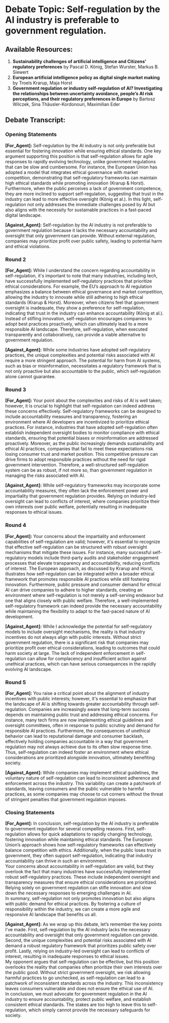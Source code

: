 # Debate Topic: Self-regulation by the AI industry is preferable to government regulation.

## Available Resources:
1. **Sustainability challenges of artificial intelligence and Citizens' regulatory preferences** by Pascal D. König, Stefan Wurster, Markus B. Siewert  
2. **European artificial intelligence policy as digital single market making** by Troels Krarup, Maja Horst  
3. **Government regulation or industry self-regulation of AI? Investigating the relationships between uncertainty avoidance, people’s AI risk perceptions, and their regulatory preferences in Europe** by Bartosz Wilczek, Sina Thäusler-Kordonouri, Maximilian Eder  

## Debate Transcript:

### Opening Statements

**[For_Agent]:** Self-regulation by the AI industry is not only preferable but essential for fostering innovation while ensuring ethical standards. One key argument supporting this position is that self-regulation allows for agile responses to rapidly evolving technology, unlike government regulations that can be slow and cumbersome. For instance, the European Union has adopted a model that integrates ethical governance with market competition, demonstrating that self-regulatory frameworks can maintain high ethical standards while promoting innovation (Krarup & Horst). Furthermore, when the public perceives a lack of government competence, they are more inclined to support self-regulation, suggesting that trust in the industry can lead to more effective oversight (König et al.). In this light, self-regulation not only addresses the immediate challenges posed by AI but also aligns with the necessity for sustainable practices in a fast-paced digital landscape.

**[Against_Agent]:** Self-regulation by the AI industry is not preferable to government regulation because it lacks the necessary accountability and oversight that only government can provide. Without external regulation, companies may prioritize profit over public safety, leading to potential harm and ethical violations.

### Round 2

**[For_Agent]:** While I understand the concern regarding accountability in self-regulation, it's important to note that many industries, including tech, have successfully implemented self-regulatory practices that prioritize ethical considerations. For example, the EU’s approach to AI regulation emphasizes a balance between ethical governance and market competition, allowing the industry to innovate while still adhering to high ethical standards (Krarup & Horst). Moreover, when citizens feel that government oversight is inadequate, they show a preference for self-regulation, indicating that trust in the industry can enhance accountability (König et al.). Instead of stifling innovation, self-regulation encourages companies to adopt best practices proactively, which can ultimately lead to a more responsible AI landscape. Therefore, self-regulation, when executed transparently and collaboratively, can provide a viable alternative to government regulation.

**[Against_Agent]:** While some industries have adopted self-regulatory practices, the unique complexities and potential risks associated with AI require a more stringent approach. The potential for harm from AI systems, such as bias or misinformation, necessitates a regulatory framework that is not only proactive but also accountable to the public, which self-regulation alone cannot guarantee.

### Round 3

**[For_Agent]:** Your point about the complexities and risks of AI is well taken; however, it is crucial to highlight that self-regulation can indeed address these concerns effectively. Self-regulatory frameworks can be designed to include accountability measures and transparency, fostering an environment where AI developers are incentivized to prioritize ethical practices. For instance, industries that have adopted self-regulation often establish independent oversight bodies to monitor compliance with ethical standards, ensuring that potential biases or misinformation are addressed proactively. Moreover, as the public increasingly demands sustainability and ethical AI practices, companies that fail to meet these expectations risk losing consumer trust and market position. This competitive pressure can drive firms to adopt responsible practices without the need for rigid government intervention. Therefore, a well-structured self-regulation system can be as robust, if not more so, than government regulation in managing the risks associated with AI.

**[Against_Agent]:** While self-regulatory frameworks may incorporate some accountability measures, they often lack the enforcement power and impartiality that government regulation provides. Relying on industry-led oversight can lead to conflicts of interest, where companies prioritize their own interests over public welfare, potentially resulting in inadequate responses to ethical issues.

### Round 4

**[For_Agent]:** Your concerns about the impartiality and enforcement capabilities of self-regulation are valid; however, it's essential to recognize that effective self-regulation can be structured with robust oversight mechanisms that mitigate these issues. For instance, many successful self-regulatory models include third-party audits and stakeholder engagement processes that elevate transparency and accountability, reducing conflicts of interest. The European approach, as discussed by Krarup and Horst, illustrates how self-regulation can be integrated within a broader ethical framework that promotes responsible AI practices while still fostering innovation. Furthermore, public pressure and consumer demand for ethical AI can drive companies to adhere to higher standards, creating an environment where self-regulation is not merely a self-serving endeavor but one that aligns closely with public welfare. Therefore, a well-implemented self-regulatory framework can indeed provide the necessary accountability while maintaining the flexibility to adapt to the fast-paced nature of AI development.

**[Against_Agent]:** While I acknowledge the potential for self-regulatory models to include oversight mechanisms, the reality is that industry incentives do not always align with public interests. Without strict government regulation, there is a significant risk that companies may prioritize profit over ethical considerations, leading to outcomes that could harm society at large. The lack of independent enforcement in self-regulation can allow for complacency and insufficient action against unethical practices, which can have serious consequences in the rapidly evolving AI landscape.

### Round 5

**[For_Agent]:** You raise a critical point about the alignment of industry incentives with public interests; however, it's essential to emphasize that the landscape of AI is shifting towards greater accountability through self-regulation. Companies are increasingly aware that long-term success depends on maintaining public trust and addressing ethical concerns. For instance, many tech firms are now implementing ethical guidelines and oversight committees, often in response to public scrutiny and demand for responsible AI practices. Furthermore, the consequences of unethical behavior can lead to reputational damage and consumer backlash, effectively holding companies accountable in a way that government regulation may not always achieve due to its often slow response time. Thus, self-regulation can indeed foster an environment where ethical considerations are prioritized alongside innovation, ultimately benefiting society.

**[Against_Agent]:** While companies may implement ethical guidelines, the voluntary nature of self-regulation can lead to inconsistent adherence and enforcement across the industry. This variability can create a patchwork of standards, leaving consumers and the public vulnerable to harmful practices, as some companies may choose to cut corners without the threat of stringent penalties that government regulation imposes.

### Closing Statements

**[For_Agent]:** In conclusion, self-regulation by the AI industry is preferable to government regulation for several compelling reasons. First, self-regulation allows for quick adaptations to rapidly changing technology, fostering innovation while maintaining ethical standards. The European Union’s approach shows how self-regulatory frameworks can effectively balance competition with ethics. Additionally, when the public loses trust in government, they often support self-regulation, indicating that industry accountability can thrive in such an environment.  
Your concerns about accountability in self-regulation are valid, but they overlook the fact that many industries have successfully implemented robust self-regulatory practices. These include independent oversight and transparency measures that ensure ethical considerations are prioritized. Relying solely on government regulation can stifle innovation and slow down the necessary responses to emerging challenges in AI.  
In summary, self-regulation not only promotes innovation but also aligns with public demand for ethical practices. By fostering a culture of responsibility within the industry, we can create a more agile and responsive AI landscape that benefits us all.

**[Against_Agent]:** As we wrap up this debate, let’s remember the key points I've made. First, self-regulation by the AI industry lacks the necessary accountability and oversight that only government regulation can provide. Second, the unique complexities and potential risks associated with AI demand a robust regulatory framework that prioritizes public safety over profit. Lastly, relying on industry-led oversight can lead to conflicts of interest, resulting in inadequate responses to ethical issues.  
My opponent argues that self-regulation can be effective, but this position overlooks the reality that companies often prioritize their own interests over the public good. Without strict government oversight, we risk allowing harmful practices to go unchecked, as self-regulation can lead to a patchwork of inconsistent standards across the industry. This inconsistency leaves consumers vulnerable and does not ensure the ethical use of AI.  
In conclusion, we must advocate for government regulation in the AI industry to ensure accountability, protect public welfare, and establish consistent ethical standards. The stakes are too high to leave this to self-regulation, which simply cannot provide the necessary safeguards for society.